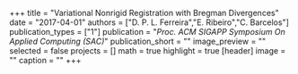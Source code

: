 +++
title = "Variational Nonrigid Registration with Bregman Divergences"
date = "2017-04-01"
authors = ["D. P. L. Ferreira","E. Ribeiro","C. Barcelos"]
publication_types = ["1"]
publication = "_Proc. ACM SIGAPP Symposium On Applied Computing (SAC)_"
publication_short = ""
image_preview = ""
selected = false
projects = []
math = true
highlight = true
[header]
image = ""
caption = ""
+++

